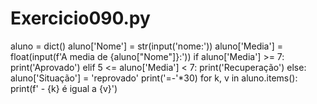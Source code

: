 # Exercicio090.py

aluno = dict()
aluno['Nome'] = str(input('nome:'))
aluno['Media'] = float(input(f'A media de {aluno["Nome"]}:'))
if aluno['Media'] >= 7:
    print('Aprovado')
elif 5 <= aluno['Media'] < 7:
    print('Recuperação')
else:
    aluno['Situação'] = 'reprovado'
print('=-'*30)
for k, v in aluno.items():
    print(f'  - {k} é igual a {v}')

